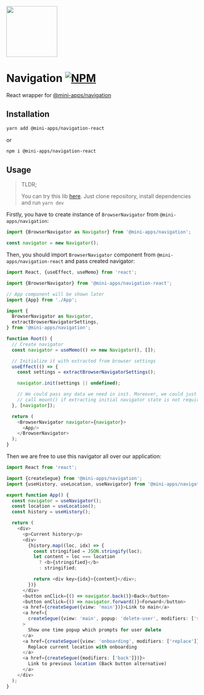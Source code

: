 [npm-badge]: https://img.shields.io/npm/v/@mini-apps/navigation-react.svg
[npm-link]: https://npmjs.com/package/@mini-apps/navigation-react

[<img width="134" src="https://vk.com/images/apps/mini_apps/vk_mini_apps_logo.svg">](https://vk.com/services)

# Navigation [![NPM][npm-badge]][npm-link]

React wrapper for [@mini-apps/navigation](https://www.npmjs.com/package/@mini-apps/navigation)

## Installation
```bash
yarn add @mini-apps/navigation-react
```
or
```bash
npm i @mini-apps/navigation-react
``` 

## Usage

> TLDR;
>
> You can try this lib [here](https://github.com/wolframdeus/mini-apps-navigation-react).
> Just clone repository, install dependencies and run `yarn dev`

Firstly, you have to create instance of `BrowserNavigator` from 
`@mini-apps/navigation`:

```typescript
import {BrowserNavigator as Navigator} from '@mini-apps/navigation';

const navigator = new Navigator();
```

Then, you should import `BrowserNavigator` component from 
`@mini-apps/navigation-react` and pass created navigator:

```typescript jsx
import React, {useEffect, useMemo} from 'react';

import {BrowserNavigator} from '@mini-apps/navigation-react';

// App component will be shown later
import {App} from './App';

import {
  BrowserNavigator as Navigator,
  extractBrowserNavigatorSettings,
} from '@mini-apps/navigation';

function Root() {
  // Create navigator
  const navigator = useMemo(() => new Navigator(), []);

  // Initialize it with extracted from browser settings
  useEffect(() => {
    const settings = extractBrowserNavigatorSettings();

    navigator.init(settings || undefined);

    // We could pass any data we need in init. Moreover, we could just
    // call mount() if extracting initial navigator state is not required
  }, [navigator]);

  return (
    <BrowserNavigator navigator={navigator}>
      <App/>
    </BrowserNavigator>
  );
}
```

Then we are free to use this navigator all over our application:

```typescript jsx
import React from 'react';

import {createSegue} from '@mini-apps/navigation';
import {useHistory, useLocation, useNavigator} from '@mini-apps/navigation-react';

export function App() {
  const navigator = useNavigator();
  const location = useLocation();
  const history = useHistory();

  return (
    <div>
      <p>Current history</p>
      <div>
        {history.map((loc, idx) => {
          const stringified = JSON.stringify(loc);
          let content = loc === location 
            ? <b>{stringified}</b> 
            : stringified;

          return <div key={idx}>{content}</div>;
        })}
      </div>
      <button onClick={() => navigator.back()}>Back</button>
      <button onClick={() => navigator.forward()}>Forward</button>
      <a href={createSegue({view: 'main'})}>Link to main</a>
      <a href={
        createSegue({view: 'main', popup: 'delete-user', modifiers: ['skip']})}
      >
        Show one time popup which prompts for user delete
      </a>
      <a href={createSegue({view: 'onboarding', modifiers: ['replace']})}>
        Replace current location with onboarding
      </a>
      <a href={createSegue({modifiers: ['back']})}>
        Link to previous location (Back button alternative)
      </a>
    </div>
  );
}
```
